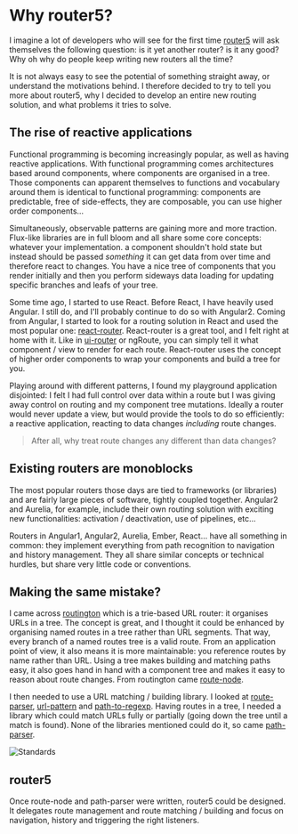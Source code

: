 # Why router5?

I imagine a lot of developers who will see for the first time [router5](http://router5.github.io) will ask themselves the following question:
is it yet another router? is it any good? Why oh why do people keep writing new routers all the time?

It is not always easy to see the potential of something straight away, or understand the motivations behind. I therefore decided
to try to tell you more about router5, why I decided to develop an entire new routing solution, and what problems it tries to solve.


## The rise of reactive applications

Functional programming is becoming increasingly popular, as well as having reactive applications. With functional programming comes architectures
based around components, where components are organised in a tree. Those components can apparent themselves to functions and vocabulary around them
is identical to functional programming: components are predictable, free of side-effects, they are composable, you can use higher order components...

Simultaneously, observable patterns are gaining more and more traction. Flux-like libraries are in full bloom and all share some core concepts:
whatever your implementation. a component shouldn't hold state but instead should be passed _something_ it can get data from over time and therefore
react to changes. You have a nice tree of components that you render initially and then you perform sideways data loading for
updating specific branches and leafs of your tree.

Some time ago, I started to use React. Before React, I have heavily used Angular. I still do, and I'll probably continue to do so with Angular2.
Coming from Angular, I started to look for a routing solution in React and used the most popular one: [react-router](https://github.com/rackt/react-router).
React-router is a great tool, and I felt right at home with it. Like in [ui-router](https://github.com/angular-ui/ui-router) or ngRoute, you can simply tell
it what component / view to render for each route. React-router uses the concept of higher order components to wrap your components and build a tree for you.

Playing around with different patterns, I found my playground application disjointed: I felt I had full control over data within a route but I was
giving away control on routing and my component tree mutations. Ideally a router would never update a view, but would provide the tools to do so
efficiently: a reactive application, reacting to data changes _including_ route changes.

> After all, why treat route changes any different than data changes?


## Existing routers are monoblocks

The most popular routers those days are tied to frameworks (or libraries) and are fairly large pieces of software, tightly coupled together.
Angular2 and Aurelia, for example, include their own routing solution with exciting new functionalities: activation / deactivation, use
of pipelines, etc...

Routers in Angular1, Angular2, Aurelia, Ember, React... have all something in common: they implement everything from path recognition
to navigation and history management. They all share similar concepts or technical hurdles, but share very little code or conventions.


## Making the same mistake?

I came across [routington](https://github.com/pillarjs/routington) which is
a trie-based URL router: it organises URLs in a tree. The concept is great, and I thought it could be enhanced by organising named routes
in a tree rather than URL segments. That way, every branch of a named routes tree is a valid route. From an application point of view,
it also means it is more maintainable: you reference routes by name rather than URL. Using a tree makes building and matching paths easy,
it also goes hand in hand with a component tree and makes it easy to reason about route changes. From routington came
[route-node](https://github.com/troch/router5).

I then needed to use a URL matching / building library. I looked at [route-parser](https://github.com/rcs/route-parser),
[url-pattern](https://github.com/snd/url-pattern) and [path-to-regexp](https://github.com/pillarjs/path-to-regexp).
Having routes in a tree, I needed a library which could match URLs fully or partially (going down the tree until a match is found).
None of the libraries mentioned could do it, so came [path-parser](https://github.com/troch/path-parser).

![Standards](https://imgs.xkcd.com/comics/standards.png)

## router5

Once route-node and path-parser were written, router5 could be designed. It delegates route management and route matching / building
and focus on navigation, history and triggering the right listeners.

